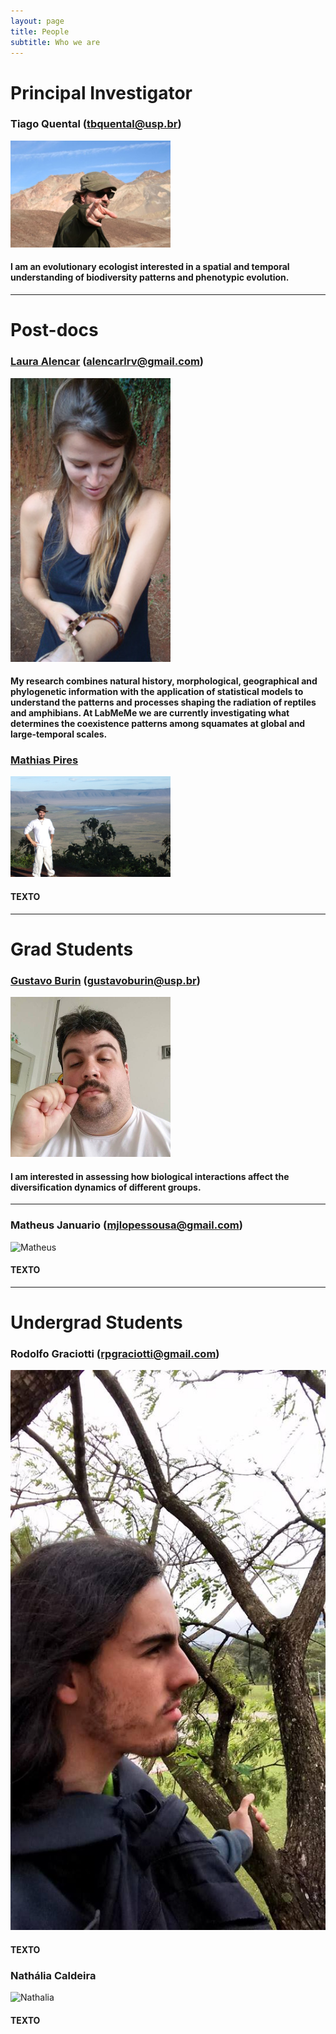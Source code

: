 ```yaml
---
layout: page
title: People
subtitle: Who we are
---
```



# Principal Investigator

### Tiago Quental (tbquental@usp.br)

<img src="/img/tbq.jpg" alt="Tiago" style="width: 256px; height: 171px;"/> 

#### I am an evolutionary ecologist interested in a spatial and temporal understanding of biodiversity patterns and phenotypic evolution.

*** 

# Post-docs

### [Laura Alencar](http://alencarlaura.weebly.com/) (alencarlrv@gmail.com)

<img src="/img/lrva.png" alt="Laura" style="width: 256px; height: 454px;"/> 

#### My research combines natural history, morphological, geographical and phylogenetic information with the application of statistical models to understand the patterns and processes shaping the radiation of reptiles and amphibians. At LabMeMe we are currently investigating what determines the coexistence patterns among squamates at global and large-temporal scales.




### [Mathias Pires](http://www.mathiasmpires.net.br/Home.html)

<img src="/img/mmp.jpg" alt="Mathias" style="width: 256px; height: 161px;"/> 

#### TEXTO





***

# Grad Students

### [Gustavo Burin](https://gburin.github.io) (gustavoburin@usp.br)

<img src="/img/gbf.jpg" alt="Gustavo" style="width: 256px; height: 256px;"/> 
 
#### I am interested in assessing how biological interactions affect the diversification dynamics of different groups.

***

### Matheus Januario (mjlopessousa@gmail.com)

![Matheus](/img/mjls.jpg)

#### TEXTO

***

# Undergrad Students

### Rodolfo Graciotti (rpgraciotti@gmail.com)

![Rodolfo](/img/rpg.jpg)

#### TEXTO



### Nathália Caldeira

![Nathalia](/img/nc.jpg)

#### TEXTO
